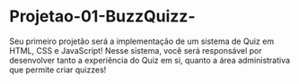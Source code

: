 # Projetao-01-BuzzQuizz-
Seu primeiro projetão será a implementação de um sistema de Quiz em HTML, CSS e JavaScript! Nesse sistema, você será responsável por desenvolver tanto a experiência do Quiz em si, quanto a área administrativa que permite criar quizzes!
